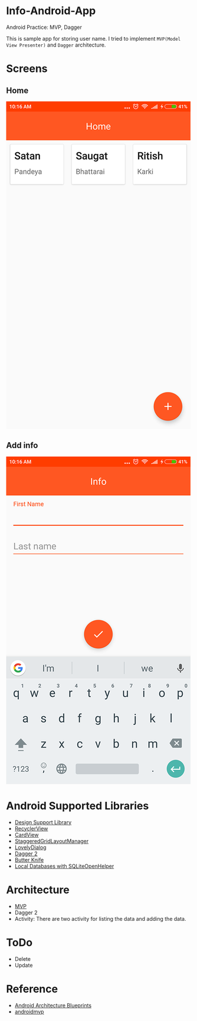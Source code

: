 # Info-Android-App
Android Practice: MVP, Dagger

This is sample app for storing user name. I tried to implement `MVP(Model View Presenter)` and `Dagger` architecture.

# Screens
## Home
<img src = "https://github.com/SatanPandeya/Info-Android-App/blob/master/home.png" />

## Add info
<img src = "https://github.com/SatanPandeya/Info-Android-App/blob/master/info.png" />

# Android Supported Libraries
- [Design Support Library](https://developer.android.com/training/material/design-library.html)
- [RecyclerView](https://developer.android.com/reference/android/support/v7/widget/RecyclerView.html)
- [CardView](https://developer.android.com/reference/android/support/v7/widget/CardView.html)
- [StaggeredGridLayoutManager](https://developer.android.com/reference/android/support/v7/widget/StaggeredGridLayoutManager.html)
- [LovelyDialog](https://github.com/yarolegovich/LovelyDialog)
- [Dagger 2](https://google.github.io/dagger/)
- [Butter Knife](http://jakewharton.github.io/butterknife/)
- [Local Databases with SQLiteOpenHelper](https://guides.codepath.com/android/Local-Databases-with-SQLiteOpenHelper)

# Architecture
- [MVP](https://github.com/googlesamples/android-architecture/tree/todo-mvp/)
- Dagger 2
- Activity: There are two activity for listing the data and adding the data.  

# ToDo
- Delete
- Update

# Reference
- [Android Architecture Blueprints](https://github.com/googlesamples/android-architecture)
- [androidmvp](https://github.com/antoniolg/androidmvp)


